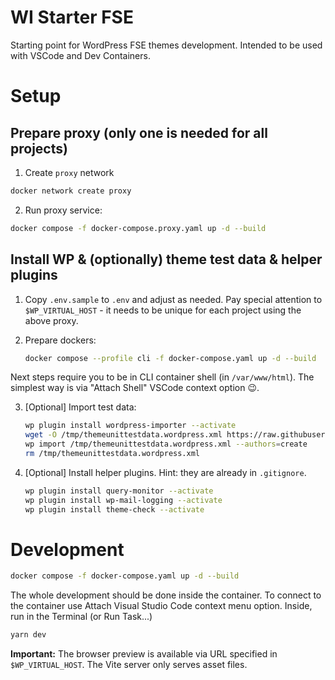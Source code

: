 # WI Starter FSE

Starting point for WordPress FSE themes development.
Intended to be used with VSCode and Dev Containers.

# Setup

## Prepare proxy (only one is needed for all projects)

1. Create `proxy` network

```sh
docker network create proxy
```

2. Run proxy service:

```sh
docker compose -f docker-compose.proxy.yaml up -d --build
```

## Install WP & (optionally) theme test data & helper plugins

1. Copy `.env.sample` to `.env` and adjust as needed.
   Pay special attention to `$WP_VIRTUAL_HOST` - it needs to be unique for each project using the above proxy.

2. Prepare dockers:

    ```sh
    docker compose --profile cli -f docker-compose.yaml up -d --build
    ```

Next steps require you to be in CLI container shell (in `/var/www/html`).
The simplest way is via "Attach Shell" VSCode context option 😉.

3. [Optional] Import test data:

    ```sh
    wp plugin install wordpress-importer --activate
    wget -O /tmp/themeunittestdata.wordpress.xml https://raw.githubusercontent.com/WordPress/theme-test-data/master/themeunittestdata.wordpress.xml
    wp import /tmp/themeunittestdata.wordpress.xml --authors=create
    rm /tmp/themeunittestdata.wordpress.xml
    ```

4. [Optional] Install helper plugins. Hint: they are already in `.gitignore`.

    ```sh
    wp plugin install query-monitor --activate
    wp plugin install wp-mail-logging --activate
	wp plugin install theme-check --activate
    ```

# Development

```sh
docker compose -f docker-compose.yaml up -d --build
```

The whole development should be done inside the container.
To connect to the container use Attach Visual Studio Code context menu option.
Inside, run in the Terminal (or Run Task...)

```sh
yarn dev
```

**Important:** The browser preview is available via URL specified in `$WP_VIRTUAL_HOST`. The Vite server only serves asset files.
